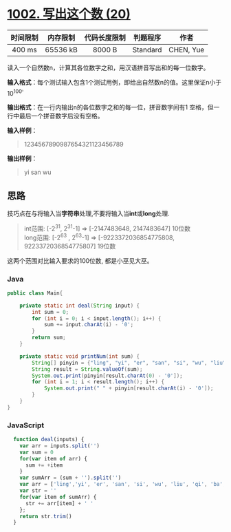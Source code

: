 # [1002. 写出这个数 (20)][title]

| 时间限制 | 内存限制 | 代码长度限制 | 判题程序 |   作者   |
|:-------:|:-------:|:----------:|:-------:|:-------:|
|  400 ms | 65536 kB|   8000 B   | Standard|CHEN, Yue|

读入一个自然数n，计算其各位数字之和，用汉语拼音写出和的每一位数字。

**输入格式**：每个测试输入包含1个测试用例，即给出自然数n的值。这里保证n小于10<sup>100<sup>。

**输出格式**：在一行内输出n的各位数字之和的每一位，拼音数字间有1 空格，但一行中最后一个拼音数字后没有空格。

**输入样例**：
> 1234567890987654321123456789

**输出样例**：
> yi san wu

## 思路
技巧点在与将输入当**字符串**处理,不要将输入当**int**或**long**处理.
> int范围: [-2<sup>31</sup>, 2<sup>31</sup>-1] => [-2147483648, 2147483647] 10位数  
> long范围: [-2<sup>63</sup> , 2<sup>63</sup>-1] => [-9223372036854775808, 9223372036854775807]  19位数

这两个范围对比输入要求的100位数, 都是小巫见大巫。
### Java
```java
public class Main{

    private static int deal(String input) {
        int sum = 0;
        for (int i = 0; i < input.length(); i++) {
            sum += input.charAt(i) - '0';
        }
        return sum;
    }

    private static void printNum(int sum) {
        String[] pinyin = {"ling", "yi", "er", "san", "si", "wu", "liu", "qi", "ba", "jiu"};
        String result = String.valueOf(sum);
        System.out.print(pinyin[result.charAt(0) - '0']);
        for (int i = 1; i < result.length(); i++) {
            System.out.print(" " + pinyin[result.charAt(i) - '0']);
        }
    }
}
```
### JavaScript
```JavaScript
  function deal(inputs) {
    var arr = inputs.split('')
    var sum = 0
    for(var item of arr) {
      sum += +item
    }
    var sumArr = (sum + '').split('')
    var arr = ['ling','yi', 'er', 'san', 'si', 'wu', 'liu', 'qi', 'ba', 'jiu']
    var str = ''
    for(var item of sumArr) {
      str += arr[item] + ' '
    };
    return str.trim()
  }
```
[title]: https://www.patest.cn/contests/pat-b-practise/1002
